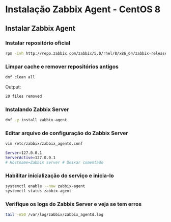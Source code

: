 # Instalação Zabbix Agent - CentOS 8

## Instalar Zabbix Agent

### Instalar repositório oficial

```bash
rpm -ivh http://repo.zabbix.com/zabbix/5.0/rhel/8/x86_64/zabbix-release-5.0-1.el8.noarch.rpm
```

### Limpar cache e remover repositórios antigos
  
```bash
dnf clean all
```

Output:

```bash
20 files removed
```

### Instalando Zabbix Server

```bash
dnf -y install zabbix-agent
```

### Editar arquivo de configuração do Zabbix Server

```bash
vim /etc/zabbix/zabbix_agentd.conf
```

```bash
Server=127.0.0.1
ServerActive=127.0.0.1
# Hostname=Zabbix server # Deixar comentado
```

### Habilitar inicialização do serviço e inicia-lo

```bash
systemctl enable --now zabbix-agent
systemctl status zabbix-agent
```

### Verifique os logs do Zabbix Server e veja se tem erros

```bash
tail -n50 /var/log/zabbix/zabbix_agentd.log
```
